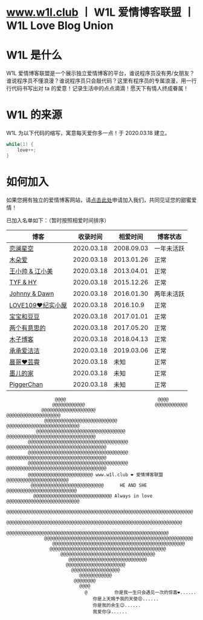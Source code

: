 # www.w1l.club 丨 W1L 爱情博客联盟 丨 W1L Love Blog Union

# W1L 是什么

W1L 爱情博客联盟是一个展示独立爱情博客的平台，谁说程序员没有男/女朋友？谁说程序员不懂浪漫？谁说程序员只会敲代码？这里有程序员的专属浪漫，用一行行代码书写出对 ta 的爱意！记录生活中的点点滴滴！愿天下有情人终成眷属！

# W1L 的来源

W1L 为以下代码的缩写，寓意每天爱你多一点！于 2020.03.18 建立。

```c
while(1) {
	love++;
}
```

# 如何加入

如果您拥有独立的爱情博客网站，请[点击此处](https://github.com/W1LUnion/w1lunion.github.io/issues/1)申请加入我们，共同见证您的甜蜜爱情！

已加入名单如下：（暂时按照相爱时间排序）

|  博客  |  收录时间  |  相爱时间  |  博客状态  |
| ------ | ------ | ------ | ------ |
|  [恋澜星空](https://yaolan.mazefeng.com/blog/)  |  2020.03.18  |  2008.09.03  |  一年未活跃  |
|  [木朵爱](http://www.muduoai.cn/)               |  2020.03.18  |  2013.01.26  | 正常        |
|  [王小帅 & 江小美](https://foreverstory.cn/)    |  2020.03.18  |  2013.04.01  |  正常       |
|  [TYF & HY](https://www.tyfhy.cn/)             |  2020.03.18  |  2015.12.26  |  正常       |
|  [Johnny & Dawn](https://iamjohnnyzhuang.github.io/LoveRecord/iloveu.html)  |  2020.03.18  |  2016.01.30  |  两年未活跃  |
|  [LOVE109❤️纪实小屋](https://www.love109.cn/)  |  2020.03.18  |  2016.10.9   |  正常       |
|  [宝宝和豆豆](https://www.myann.cn/)            |  2020.03.18  |  2017.01.01  |  正常       |
|  [两个有意思的](https://dxq520.cn/)             |  2020.03.18  |  2017.05.20  |  正常       |
|  [木子博客](https://muuzi.cn/)                  |  2020.03.18  |  2018.04.13  |  正常       |
|  [承承爱洁洁](https://cc2jj.cn/)                |  2020.03.18  |  2019.03.06  |  正常       |
|  [晨哥❤️芸霄](https://www.fengyunxiao.cn/)     |  2020.03.18  |  未知         | 正常        |
|  [墨儿的家](https://www.chenxiaomo.com/)       |  2020.03.18  |  未知         | 正常        |
|  [PiggerChan](https://www.piggerchan.com/)    |  2020.03.18  |  未知         | 正常        |

```
				  @@@@                                  @@@@
			     @@@@@@@@@@@@                          @@@@@@@@@@@@
			 @@@@@@@@@@@@@@@@@@@@                   @@@@@@@@@@@@@@@@@@@@
		      @@@@@@@@@@@@@@@@@@@@@@@@@@@           @@@@@@@@@@@@@@@@@@@@@@@@@@@
		   @@@@@@@@@@@@@@@@@@@@@@@@@@@@@@@@@     @@@@@@@@@@@@@@@@@@@@@@@@@@@@@@@@@
		@@@@@@@@@@@@@@@@@@@@@@@@@@@@@@@@@@@@@   @@@@@@@@@@@@@@@@@@@@@@@@@@@@@@@@@@@@@
		@@@@@@@@@@@@@@@@@@@@@@@@@@@@@@@@@@@@@   @@@@@@@@@@@@@@@@@@@@@@@@@@@@@@@@@@@@@
		@@@@@@@@@@@@@@@@@@@@@@@@@@@@@@@@@@@@@   @@@@@@@@@@@@@@@@@@@@@@@@@@@@@@@@@@@@@
		@@@@@@@@@@@@@@@@@@@@@@@@ www.w1l.club ❤️ 爱情博客联盟 @@@@@@@@@@@@@@@@@@@@@@@
		 @@@@@@@@@@@@@@@@@@@@@@@@@@@      HE AND SHE     @@@@@@@@@@@@@@@@@@@@@@@@@@
		  @@@@@@@@@@@@@@@@@@@@@@@@@@@@@ Always in love @@@@@@@@@@@@@@@@@@@@@@@@@@@
		   @@@@@@@@@@@@@@@@@@@@@@@@@@@@@@@@@@@@@@@@@@@@@@@@@@@@@@@@@@@@@@@@@@@@@
		      @@@@@@@@@@@@@@@@@@@@@@@@@@@@@@@@@@@@@@@@@@@@@@@@@@@@@@@@@@@@@@@@@
			@@@@@@@@@@@@@@@@@@@@@@@@@@@@@@@@@@@@@@@@@@@@@@@@@@@@@@@@@@@@
			  @@@@@@@@@@@@@@@@@@@@@@@@@@@@@@@@@@@@@@@@@@@@@@@@@@@@@@@
			     @@@@@@@@@@@@@@@@@@@@@@@@@@@@@@@@@@@@@@@@@@@@@@@@@
				@@@@@@@@@@@@@@@@@@@@@@@@@@@@@@@@@@@@@@@@@@@
				    @@@@@@@@@@@@@@@@@@@@@@@@@@@@@@@@@@@
				       @@@@@@@@@@@@@@@@@@@@@@@@@@@@@
					  @@@@@@@@@@@@@@@@@@@@@@
					    @@@@@@@@@@@@@@@@@@
					       @@@@@@@@@@@@
						 @@@@@@@@
						   @@@@
						     @          你是我一生只会遇见一次的惊喜❤️......
								你是上天赐予我的天使😍......
								你是我的余生😉......
								我爱你😘......
```
